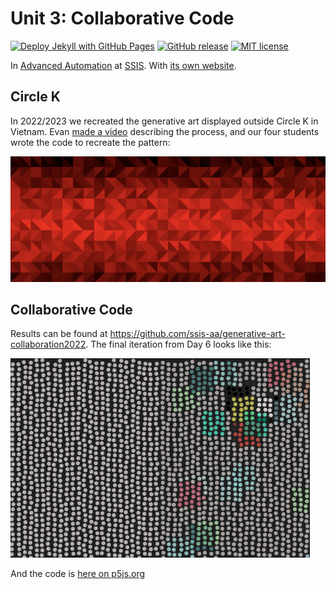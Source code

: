 # Unit 3: Collaborative Code

[![Deploy Jekyll with GitHub Pages](https://github.com/ssis-aa/collaborative-code/actions/workflows/jekyll-gh-pages.yml/badge.svg)](https://github.com/ssis-aa/collaborative-code/actions/workflows/jekyll-gh-pages.yml)
[![GitHub release](https://img.shields.io/github/release/ssis-aa/collaborative-code.svg)](https://GitHub.com/ssis-aa/collaborative-code/releases/)
[![MIT license](https://img.shields.io/github/license/ssis-aa/collaborative-code)](https://ssis-aa.mit-license.org/)


In [Advanced Automation](https://github.com/ssis-aa) at [SSIS](https://www.ssis.edu.vn/). With [its own website](https://sites.google.com/ssis.edu.vn/automation).

## Circle K

In 2022/2023 we recreated the generative art displayed outside Circle K in Vietnam. Evan [made a video](https://youtu.be/zwtpcwmTg7Q) describing the process, and our four students wrote the code to recreate the pattern:

![art at Circle K](https://raw.githubusercontent.com/kreier/circle_k/main/result2.png)

## Collaborative Code

Results can be found at https://github.com/ssis-aa/generative-art-collaboration2022. The final iteration from Day 6 looks like this:

![day 6](https://raw.githubusercontent.com/ssis-aa/generative-art-collaboration2022/main/docs/2022-12-23.png)

And the code is [here on p5js.org](https://editor.p5js.org/mkreier/sketches/vy0dgv6Cp)
